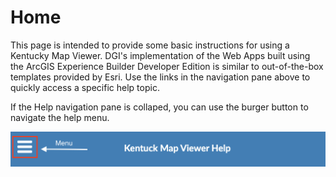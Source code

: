 # Home

This page is intended to provide some basic instructions for using a Kentucky Map Viewer.  DGI's implementation of the Web Apps built using the ArcGIS Experience Builder Developer Edition is similar to out-of-the-box templates provided by Esri. Use the links in the navigation pane above to quickly access a specific help topic.


If the Help navigation pane is collaped, you can use the burger button to navigate the help menu.

![burger button](media/burger-button.png)